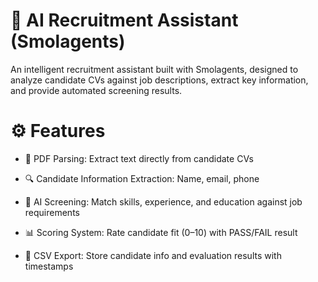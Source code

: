 # 🤖 AI Recruitment Assistant (Smolagents)

An intelligent recruitment assistant built with Smolagents, designed to analyze candidate CVs against job descriptions, extract key information, and provide automated screening results.

# ⚙️ Features

- 📄 PDF Parsing: Extract text directly from candidate CVs

- 🔍 Candidate Information Extraction: Name, email, phone

- 🧠 AI Screening: Match skills, experience, and education against job requirements

- 📊 Scoring System: Rate candidate fit (0–10) with PASS/FAIL result

- 💾 CSV Export: Store candidate info and evaluation results with timestamps
